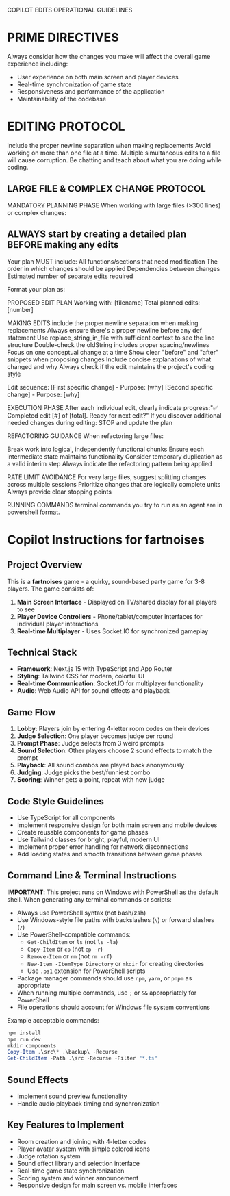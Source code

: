 COPILOT EDITS OPERATIONAL GUIDELINES

# PRIME DIRECTIVES

Always consider how the changes you make will affect the overall game experience including:

- User experience on both main screen and player devices
- Real-time synchronization of game state
- Responsiveness and performance of the application
- Maintainability of the codebase

# EDITING PROTOCOL

include the proper newline separation when making replacements
Avoid working on more than one file at a time.
Multiple simultaneous edits to a file will cause corruption.
Be chatting and teach about what you are doing while coding.

## LARGE FILE & COMPLEX CHANGE PROTOCOL

MANDATORY PLANNING PHASE
When working with large files (>300 lines) or complex changes:

## ALWAYS start by creating a detailed plan BEFORE making any edits

Your plan MUST include:
All functions/sections that need modification
The order in which changes should be applied
Dependencies between changes
Estimated number of separate edits required

Format your plan as:

PROPOSED EDIT PLAN
Working with: [filename]
Total planned edits: [number]

MAKING EDITS
include the proper newline separation when making replacements
Always ensure there's a proper newline before any def statement
Use replace_string_in_file with sufficient context to see the line structure
Double-check the oldString includes proper spacing/newlines
Focus on one conceptual change at a time
Show clear "before" and "after" snippets when proposing changes
Include concise explanations of what changed and why
Always check if the edit maintains the project's coding style

Edit sequence:
[First specific change] - Purpose: [why]
[Second specific change] - Purpose: [why]

EXECUTION PHASE
After each individual edit, clearly indicate progress:"✅ Completed edit [#] of [total]. Ready for next edit?"
If you discover additional needed changes during editing:
STOP and update the plan

REFACTORING GUIDANCE
When refactoring large files:

Break work into logical, independently functional chunks
Ensure each intermediate state maintains functionality
Consider temporary duplication as a valid interim step
Always indicate the refactoring pattern being applied

RATE LIMIT AVOIDANCE
For very large files, suggest splitting changes across multiple sessions
Prioritize changes that are logically complete units
Always provide clear stopping points

RUNNING COMMANDS
terminal commands you try to run as an agent are in powershell format.

# Copilot Instructions for fartnoises

<!-- Use this file to provide workspace-specific custom instructions to Copilot. For more details, visit https://code.visualstudio.com/docs/copilot/copilot-customization#_use-a-githubcopilotinstructionsmd-file -->

## Project Overview

This is a **fartnoises** game - a quirky, sound-based party game for 3-8 players. The game consists of:

1. **Main Screen Interface** - Displayed on TV/shared display for all players to see
2. **Player Device Controllers** - Phone/tablet/computer interfaces for individual player interactions
3. **Real-time Multiplayer** - Uses Socket.IO for synchronized gameplay

## Technical Stack

- **Framework**: Next.js 15 with TypeScript and App Router
- **Styling**: Tailwind CSS for modern, colorful UI
- **Real-time Communication**: Socket.IO for multiplayer functionality
- **Audio**: Web Audio API for sound effects and playback

## Game Flow

1. **Lobby**: Players join by entering 4-letter room codes on their devices
2. **Judge Selection**: One player becomes judge per round
3. **Prompt Phase**: Judge selects from 3 weird prompts
4. **Sound Selection**: Other players choose 2 sound effects to match the prompt
5. **Playback**: All sound combos are played back anonymously
6. **Judging**: Judge picks the best/funniest combo
7. **Scoring**: Winner gets a point, repeat with new judge

## Code Style Guidelines

- Use TypeScript for all components
- Implement responsive design for both main screen and mobile devices
- Create reusable components for game phases
- Use Tailwind classes for bright, playful, modern UI
- Implement proper error handling for network disconnections
- Add loading states and smooth transitions between game phases

## Command Line & Terminal Instructions

**IMPORTANT**: This project runs on Windows with PowerShell as the default shell. When generating any terminal commands or scripts:

- Always use PowerShell syntax (not bash/zsh)
- Use Windows-style file paths with backslashes (`\`) or forward slashes (`/`)
- Use PowerShell-compatible commands:
  - `Get-ChildItem` or `ls` (not `ls -la`)
  - `Copy-Item` or `cp` (not `cp -r`)
  - `Remove-Item` or `rm` (not `rm -rf`)
  - `New-Item -ItemType Directory` or `mkdir` for creating directories
  - Use `.ps1` extension for PowerShell scripts
- Package manager commands should use `npm`, `yarn`, or `pnpm` as appropriate
- When running multiple commands, use `;` or `&&` appropriately for PowerShell
- File operations should account for Windows file system conventions

Example acceptable commands:

```powershell
npm install
npm run dev
mkdir components
Copy-Item .\src\* .\backup\ -Recurse
Get-ChildItem -Path .\src -Recurse -Filter "*.ts"
```

## Sound Effects

- Implement sound preview functionality
- Handle audio playback timing and synchronization

## Key Features to Implement

- Room creation and joining with 4-letter codes
- Player avatar system with simple colored icons
- Judge rotation system
- Sound effect library and selection interface
- Real-time game state synchronization
- Scoring system and winner announcement
- Responsive design for main screen vs. mobile interfaces
